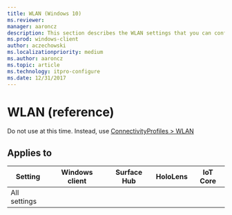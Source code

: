 ```yaml
---
title: WLAN (Windows 10)
ms.reviewer: 
manager: aaroncz
description: This section describes the WLAN settings that you can configure in provisioning packages for Windows 10 using Windows Configuration Designer.
ms.prod: windows-client
author: aczechowski
ms.localizationpriority: medium
ms.author: aaroncz
ms.topic: article
ms.technology: itpro-configure
ms.date: 12/31/2017
---
```


# WLAN (reference)


Do not use at this time. Instead, use [ConnectivityProfiles > WLAN](wcd-connectivityprofiles.md#wlan)


## Applies to

| Setting   | Windows client | Surface Hub | HoloLens | IoT Core |
| --- | :---: | :---: | :---: | :---: |
| All settings |  |  |  |   |

